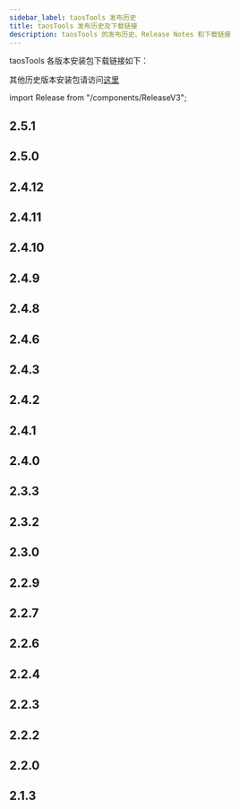 ```yaml
---
sidebar_label: taosTools 发布历史
title: taosTools 发布历史及下载链接
description: taosTools 的发布历史、Release Notes 和下载链接
---
```


taosTools 各版本安装包下载链接如下：

其他历史版本安装包请访问[这里](https://www.taosdata.com/all-downloads)

import Release from "/components/ReleaseV3";

## 2.5.1

<Release type="tools" version="2.5.1" />

## 2.5.0

<Release type="tools" version="2.5.0" />

## 2.4.12

<Release type="tools" version="2.4.12" />

## 2.4.11

<Release type="tools" version="2.4.11" />

## 2.4.10

<Release type="tools" version="2.4.10" />

## 2.4.9

<Release type="tools" version="2.4.9" />

## 2.4.8

<Release type="tools" version="2.4.8" />

## 2.4.6

<Release type="tools" version="2.4.6" />

## 2.4.3

<Release type="tools" version="2.4.3" />

## 2.4.2

<Release type="tools" version="2.4.2" />

## 2.4.1

<Release type="tools" version="2.4.1" />

## 2.4.0

<Release type="tools" version="2.4.0" />

## 2.3.3

<Release type="tools" version="2.3.3" />

## 2.3.2

<Release type="tools" version="2.3.2" />

## 2.3.0

<Release type="tools" version="2.3.0" />

## 2.2.9

<Release type="tools" version="2.2.9" />

## 2.2.7

<Release type="tools" version="2.2.7" />

## 2.2.6

<Release type="tools" version="2.2.6" />

## 2.2.4

<Release type="tools" version="2.2.4" />

## 2.2.3

<Release type="tools" version="2.2.3" />

## 2.2.2

<Release type="tools" version="2.2.2" />

## 2.2.0

<Release type="tools" version="2.2.0" />

## 2.1.3

<Release type="tools" version="2.1.3" />
